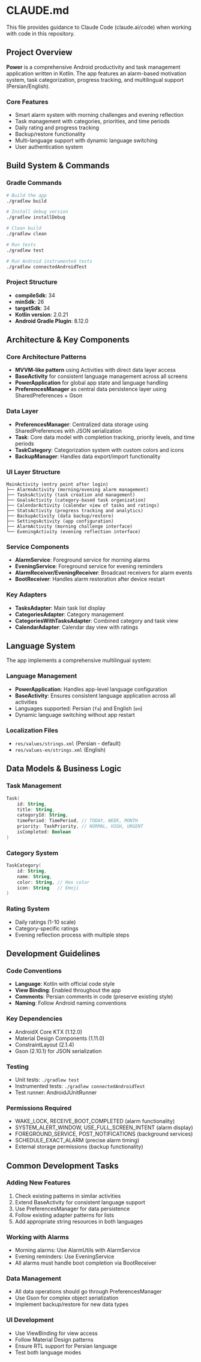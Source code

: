 # CLAUDE.md

This file provides guidance to Claude Code (claude.ai/code) when working with code in this repository.

## Project Overview

**Power** is a comprehensive Android productivity and task management application written in Kotlin. The app features an alarm-based motivation system, task categorization, progress tracking, and multilingual support (Persian/English).

### Core Features
- Smart alarm system with morning challenges and evening reflection
- Task management with categories, priorities, and time periods
- Daily rating and progress tracking
- Backup/restore functionality
- Multi-language support with dynamic language switching
- User authentication system

## Build System & Commands

### Gradle Commands
```bash
# Build the app
./gradlew build

# Install debug version
./gradlew installDebug

# Clean build
./gradlew clean

# Run tests
./gradlew test

# Run Android instrumented tests
./gradlew connectedAndroidTest
```

### Project Structure
- **compileSdk**: 34
- **minSdk**: 26
- **targetSdk**: 34
- **Kotlin version**: 2.0.21
- **Android Gradle Plugin**: 8.12.0

## Architecture & Key Components

### Core Architecture Patterns
- **MVVM-like pattern** using Activities with direct data layer access
- **BaseActivity** for consistent language management across all screens
- **PowerApplication** for global app state and language handling
- **PreferencesManager** as central data persistence layer using SharedPreferences + Gson

### Data Layer
- **PreferencesManager**: Centralized data storage using SharedPreferences with JSON serialization
- **Task**: Core data model with completion tracking, priority levels, and time periods
- **TaskCategory**: Categorization system with custom colors and icons
- **BackupManager**: Handles data export/import functionality

### UI Layer Structure
```
MainActivity (entry point after login)
├── AlarmsActivity (morning/evening alarm management)
├── TasksActivity (task creation and management)
├── GoalsActivity (category-based task organization)
├── CalendarActivity (calendar view of tasks and ratings)
├── StatsActivity (progress tracking and analytics)
├── BackupActivity (data backup/restore)
├── SettingsActivity (app configuration)
├── AlarmActivity (morning challenge interface)
└── EveningActivity (evening reflection interface)
```

### Service Components
- **AlarmService**: Foreground service for morning alarms
- **EveningService**: Foreground service for evening reminders
- **AlarmReceiver/EveningReceiver**: Broadcast receivers for alarm events
- **BootReceiver**: Handles alarm restoration after device restart

### Key Adapters
- **TasksAdapter**: Main task list display
- **CategoriesAdapter**: Category management
- **CategoriesWithTasksAdapter**: Combined category and task view
- **CalendarAdapter**: Calendar day view with ratings

## Language System

The app implements a comprehensive multilingual system:

### Language Management
- **PowerApplication**: Handles app-level language configuration
- **BaseActivity**: Ensures consistent language application across all activities
- Languages supported: Persian (`fa`) and English (`en`)
- Dynamic language switching without app restart

### Localization Files
- `res/values/strings.xml` (Persian - default)
- `res/values-en/strings.xml` (English)

## Data Models & Business Logic

### Task Management
```kotlin
Task(
    id: String,
    title: String,
    categoryId: String,
    timePeriod: TimePeriod, // TODAY, WEEK, MONTH
    priority: TaskPriority, // NORMAL, HIGH, URGENT
    isCompleted: Boolean
)
```

### Category System
```kotlin
TaskCategory(
    id: String,
    name: String,
    color: String, // Hex color
    icon: String   // Emoji
)
```

### Rating System
- Daily ratings (1-10 scale)
- Category-specific ratings
- Evening reflection process with multiple steps

## Development Guidelines

### Code Conventions
- **Language**: Kotlin with official code style
- **View Binding**: Enabled throughout the app
- **Comments**: Persian comments in code (preserve existing style)
- **Naming**: Follow Android naming conventions

### Key Dependencies
- AndroidX Core KTX (1.12.0)
- Material Design Components (1.11.0)
- ConstraintLayout (2.1.4)
- Gson (2.10.1) for JSON serialization

### Testing
- Unit tests: `./gradlew test`
- Instrumented tests: `./gradlew connectedAndroidTest`
- Test runner: AndroidJUnitRunner

### Permissions Required
- WAKE_LOCK, RECEIVE_BOOT_COMPLETED (alarm functionality)
- SYSTEM_ALERT_WINDOW, USE_FULL_SCREEN_INTENT (alarm display)
- FOREGROUND_SERVICE, POST_NOTIFICATIONS (background services)
- SCHEDULE_EXACT_ALARM (precise alarm timing)
- External storage permissions (backup functionality)

## Common Development Tasks

### Adding New Features
1. Check existing patterns in similar activities
2. Extend BaseActivity for consistent language support
3. Use PreferencesManager for data persistence
4. Follow existing adapter patterns for lists
5. Add appropriate string resources in both languages

### Working with Alarms
- Morning alarms: Use AlarmUtils with AlarmService
- Evening reminders: Use EveningService
- All alarms must handle boot completion via BootReceiver

### Data Management
- All data operations should go through PreferencesManager
- Use Gson for complex object serialization
- Implement backup/restore for new data types

### UI Development
- Use ViewBinding for view access
- Follow Material Design patterns
- Ensure RTL support for Persian language
- Test both language modes